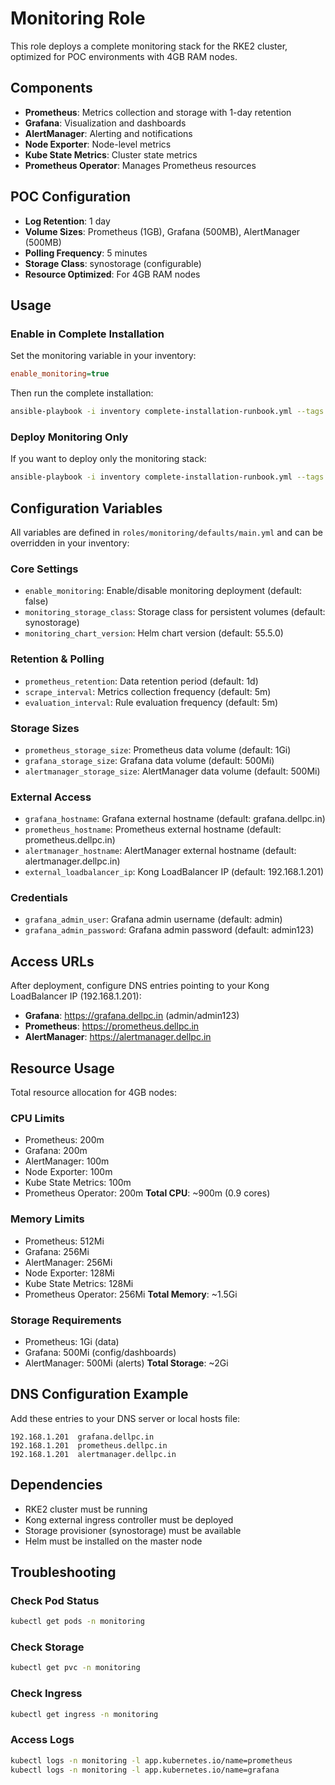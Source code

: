 # Monitoring Role

This role deploys a complete monitoring stack for the RKE2 cluster, optimized for POC environments with 4GB RAM nodes.

## Components

- **Prometheus**: Metrics collection and storage with 1-day retention
- **Grafana**: Visualization and dashboards
- **AlertManager**: Alerting and notifications
- **Node Exporter**: Node-level metrics
- **Kube State Metrics**: Cluster state metrics
- **Prometheus Operator**: Manages Prometheus resources

## POC Configuration

- **Log Retention**: 1 day
- **Volume Sizes**: Prometheus (1GB), Grafana (500MB), AlertManager (500MB)
- **Polling Frequency**: 5 minutes
- **Storage Class**: synostorage (configurable)
- **Resource Optimized**: For 4GB RAM nodes

## Usage

### Enable in Complete Installation

Set the monitoring variable in your inventory:

```ini
enable_monitoring=true
```

Then run the complete installation:

```bash
ansible-playbook -i inventory complete-installation-runbook.yml --tags monitoring
```

### Deploy Monitoring Only

If you want to deploy only the monitoring stack:

```bash
ansible-playbook -i inventory complete-installation-runbook.yml --tags monitoring
```

## Configuration Variables

All variables are defined in `roles/monitoring/defaults/main.yml` and can be overridden in your inventory:

### Core Settings
- `enable_monitoring`: Enable/disable monitoring deployment (default: false)
- `monitoring_storage_class`: Storage class for persistent volumes (default: synostorage)
- `monitoring_chart_version`: Helm chart version (default: 55.5.0)

### Retention & Polling
- `prometheus_retention`: Data retention period (default: 1d)
- `scrape_interval`: Metrics collection frequency (default: 5m)
- `evaluation_interval`: Rule evaluation frequency (default: 5m)

### Storage Sizes
- `prometheus_storage_size`: Prometheus data volume (default: 1Gi)
- `grafana_storage_size`: Grafana data volume (default: 500Mi)
- `alertmanager_storage_size`: AlertManager data volume (default: 500Mi)

### External Access
- `grafana_hostname`: Grafana external hostname (default: grafana.dellpc.in)
- `prometheus_hostname`: Prometheus external hostname (default: prometheus.dellpc.in)
- `alertmanager_hostname`: AlertManager external hostname (default: alertmanager.dellpc.in)
- `external_loadbalancer_ip`: Kong LoadBalancer IP (default: 192.168.1.201)

### Credentials
- `grafana_admin_user`: Grafana admin username (default: admin)
- `grafana_admin_password`: Grafana admin password (default: admin123)

## Access URLs

After deployment, configure DNS entries pointing to your Kong LoadBalancer IP (192.168.1.201):

- **Grafana**: https://grafana.dellpc.in (admin/admin123)
- **Prometheus**: https://prometheus.dellpc.in
- **AlertManager**: https://alertmanager.dellpc.in

## Resource Usage

Total resource allocation for 4GB nodes:

### CPU Limits
- Prometheus: 200m
- Grafana: 200m
- AlertManager: 100m
- Node Exporter: 100m
- Kube State Metrics: 100m
- Prometheus Operator: 200m
**Total CPU**: ~900m (0.9 cores)

### Memory Limits
- Prometheus: 512Mi
- Grafana: 256Mi
- AlertManager: 256Mi
- Node Exporter: 128Mi
- Kube State Metrics: 128Mi
- Prometheus Operator: 256Mi
**Total Memory**: ~1.5Gi

### Storage Requirements
- Prometheus: 1Gi (data)
- Grafana: 500Mi (config/dashboards)
- AlertManager: 500Mi (alerts)
**Total Storage**: ~2Gi

## DNS Configuration Example

Add these entries to your DNS server or local hosts file:

```
192.168.1.201  grafana.dellpc.in
192.168.1.201  prometheus.dellpc.in
192.168.1.201  alertmanager.dellpc.in
```

## Dependencies

- RKE2 cluster must be running
- Kong external ingress controller must be deployed
- Storage provisioner (synostorage) must be available
- Helm must be installed on the master node

## Troubleshooting

### Check Pod Status
```bash
kubectl get pods -n monitoring
```

### Check Storage
```bash
kubectl get pvc -n monitoring
```

### Check Ingress
```bash
kubectl get ingress -n monitoring
```

### Access Logs
```bash
kubectl logs -n monitoring -l app.kubernetes.io/name=prometheus
kubectl logs -n monitoring -l app.kubernetes.io/name=grafana
```
